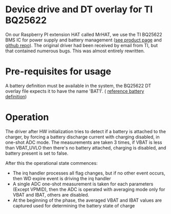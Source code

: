 # Device drive and DT overlay for TI BQ25622

On our Raspberry PI extension HAT called MrHAT, we use the TI BQ25622 BMS IC for power supply and battery management ([see product page](https://effective-range.com/hardware/mrhat/) and [github repo](https://github.com/EffectiveRange/pcb-mrhat)). 
The original driver had been received by email from TI, but that contained numerous bugs. This was almost entirely rewritten.

# Pre-requisites for usage

A battery definition must be available in the system, the BQ25622 DT overlay file expects it to have the name 'BAT1'. ( [reference battery definition](https://github.com/EffectiveRange/drv-battery))

# Operation

The driver after HW initialization tries to detect if a battery is attached to the charger, by forcing a battery discharge current with charging disabled, in one-shot ADC mode. The measurements are taken 3 times, if VBAT is less than VBAT_UVLO then there's no battery attached, charging is disabled, and battery present is set to false.

After this the operational state commences:
- The irq handler processes all flag changes, but if no other event occurs, then WD expire event is driving the irq handler
- A single ADC one-shot measurement is taken for each parameters (Except VPMID), then the ADC is operated with averaging mode only for VBAT and IBAT, others are disabled.
- At the beginning of the phase, the averaged VBAT and IBAT values are captured used for determining the battery state of charge